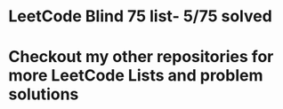 <h1> LeetCode Blind 75 list- 5/75 solved</h1>
<h1> Checkout my other repositories for more LeetCode Lists and problem solutions</h1>
